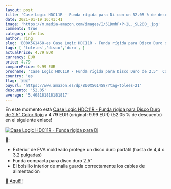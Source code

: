 ```yaml
---
layout: post
title: 'Case Logic HDC11R - Funda rígida para Di con un 52.05 % de descuento'
date: 2021-01-19 16:41:41
image: 'https://m.media-amazon.com/images/I/51DmhP+P+2L._SL200_.jpg'
comments: true
category: ofertas
author: ring
slug: 'B00X5G14S8-es Case Logic HDC11R - Funda rígida para Disco Duro de 2.5"...'
tags: [ 'tole.es','disco','duro', ]
actualPrice: 4.79 EUR
currency: EUR
price: 4.79
comparePrice: 9.99 EUR
prodname: 'Case Logic HDC11R - Funda rígida para Disco Duro de 2.5"  Color Rojo'
country: 'es'
flag: '🇪🇸'
buyurl: 'https://www.amazon.es/dp/B00X5G14S8/?tag=tolees-21'
descuento: '52.05'
average: '5.408181818181817'
---
```


En este momento está [Case Logic HDC11R - Funda rígida para Disco Duro de 2.5"  Color Rojo](https://www.amazon.es/dp/B00X5G14S8/?tag=tolees-21) a 4.79 EUR (original: 9.99 EUR) (52.05 %  de descuento) en el siguiente enlace!

[![Case Logic HDC11R - Funda rígida para Di](https://m.media-amazon.com/images/I/51DmhP+P+2L._SL200_.jpg)](https://www.amazon.es/dp/B00X5G14S8/?tag=tolees-21)

🔎:

- Exterior de EVA moldeado protege un disco duro portátil (hasta de 4,4 x 3,2 pulgadas)
- Funda compacta para disco duro 2,5"
- El bolsillo interior de malla guarda correctamente los cables de alimentación

[🛒 Aquí!!!](https://www.amazon.es/dp/B00X5G14S8/?tag=tolees-21)

